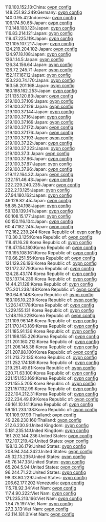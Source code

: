 119.100.152.13:China: [ovpn config](vpn/119_100_152_13.ovpn)  
148.251.92.249:Germany: [ovpn config](vpn/148_251_92_249.ovpn)  
140.0.95.42:Indonesia: [ovpn config](vpn/140_0_95_42.ovpn)  
106.174.50.65:Japan: [ovpn config](vpn/106_174_50_65.ovpn)  
113.148.103.123:Japan: [ovpn config](vpn/113_148_103_123.ovpn)  
116.83.214.121:Japan: [ovpn config](vpn/116_83_214_121.ovpn)  
119.47.225.119:Japan: [ovpn config](vpn/119_47_225_119.ovpn)  
121.105.107.217:Japan: [ovpn config](vpn/121_105_107_217.ovpn)  
124.219.204.102:Japan: [ovpn config](vpn/124_219_204_102.ovpn)  
124.97.18.108:Japan: [ovpn config](vpn/124_97_18_108.ovpn)  
126.1.14.5:Japan: [ovpn config](vpn/126_1_14_5.ovpn)  
126.34.156.64:Japan: [ovpn config](vpn/126_34_156_64.ovpn)  
126.72.245.71:Japan: [ovpn config](vpn/126_72_245_71.ovpn)  
152.117.167.12:Japan: [ovpn config](vpn/152_117_167_12.ovpn)  
153.220.74.170:Japan: [ovpn config](vpn/153_220_74_170.ovpn)  
163.58.201.168:Japan: [ovpn config](vpn/163_58_201_168.ovpn)  
180.198.162.253:Japan: [ovpn config](vpn/180_198_162_253.ovpn)  
211.135.120.83:Japan: [ovpn config](vpn/211_135_120_83.ovpn)  
219.100.37.109:Japan: [ovpn config](vpn/219_100_37_109.ovpn)  
219.100.37.129:Japan: [ovpn config](vpn/219_100_37_129.ovpn)  
219.100.37.144:Japan: [ovpn config](vpn/219_100_37_144.ovpn)  
219.100.37.16:Japan: [ovpn config](vpn/219_100_37_16.ovpn)  
219.100.37.169:Japan: [ovpn config](vpn/219_100_37_169.ovpn)  
219.100.37.172:Japan: [ovpn config](vpn/219_100_37_172.ovpn)  
219.100.37.176:Japan: [ovpn config](vpn/219_100_37_176.ovpn)  
219.100.37.193:Japan: [ovpn config](vpn/219_100_37_193.ovpn)  
219.100.37.22:Japan: [ovpn config](vpn/219_100_37_22.ovpn)  
219.100.37.223:Japan: [ovpn config](vpn/219_100_37_223.ovpn)  
219.100.37.3:Japan: [ovpn config](vpn/219_100_37_3.ovpn)  
219.100.37.86:Japan: [ovpn config](vpn/219_100_37_86.ovpn)  
219.100.37.87:Japan: [ovpn config](vpn/219_100_37_87.ovpn)  
219.100.37.96:Japan: [ovpn config](vpn/219_100_37_96.ovpn)  
219.112.164.32:Japan: [ovpn config](vpn/219_112_164_32.ovpn)  
222.151.46.43:Japan: [ovpn config](vpn/222_151_46_43.ovpn)  
222.229.240.235:Japan: [ovpn config](vpn/222_229_240_235.ovpn)  
222.2.13.125:Japan: [ovpn config](vpn/222_2_13_125.ovpn)  
27.94.180.162:Japan: [ovpn config](vpn/27_94_180_162.ovpn)  
49.129.82.45:Japan: [ovpn config](vpn/49_129_82_45.ovpn)  
58.85.24.198:Japan: [ovpn config](vpn/58_85_24_198.ovpn)  
59.138.139.141:Japan: [ovpn config](vpn/59_138_139_141.ovpn)  
60.108.15.177:Japan: [ovpn config](vpn/60_108_15_177.ovpn)  
60.150.116.104:Japan: [ovpn config](vpn/60_150_116_104.ovpn)  
60.47.182.245:Japan: [ovpn config](vpn/60_47_182_245.ovpn)  
112.162.239.244:Korea Republic of: [ovpn config](vpn/112_162_239_244.ovpn)  
113.30.3.125:Korea Republic of: [ovpn config](vpn/113_30_3_125.ovpn)  
118.41.16.26:Korea Republic of: [ovpn config](vpn/118_41_16_26.ovpn)  
118.47.154.180:Korea Republic of: [ovpn config](vpn/118_47_154_180.ovpn)  
119.195.108.161:Korea Republic of: [ovpn config](vpn/119_195_108_161.ovpn)  
119.66.251.55:Korea Republic of: [ovpn config](vpn/119_66_251_55.ovpn)  
121.129.26.196:Korea Republic of: [ovpn config](vpn/121_129_26_196.ovpn)  
121.172.37.79:Korea Republic of: [ovpn config](vpn/121_172_37_79.ovpn)  
124.28.43.174:Korea Republic of: [ovpn config](vpn/124_28_43_174.ovpn)  
125.137.14.239:Korea Republic of: [ovpn config](vpn/125_137_14_239.ovpn)  
14.44.21.128:Korea Republic of: [ovpn config](vpn/14_44_21_128.ovpn)  
175.201.238.148:Korea Republic of: [ovpn config](vpn/175_201_238_148.ovpn)  
180.64.6.148:Korea Republic of: [ovpn config](vpn/180_64_6_148.ovpn)  
183.106.10.239:Korea Republic of: [ovpn config](vpn/183_106_10_239.ovpn)  
1.226.147.178:Korea Republic of: [ovpn config](vpn/1_226_147_178.ovpn)  
1.229.155.131:Korea Republic of: [ovpn config](vpn/1_229_155_131.ovpn)  
1.248.116.229:Korea Republic of: [ovpn config](vpn/1_248_116_229.ovpn)  
211.109.96.148:Korea Republic of: [ovpn config](vpn/211_109_96_148.ovpn)  
211.170.143.189:Korea Republic of: [ovpn config](vpn/211_170_143_189.ovpn)  
211.185.91.136:Korea Republic of: [ovpn config](vpn/211_185_91_136.ovpn)  
211.198.155.226:Korea Republic of: [ovpn config](vpn/211_198_155_226.ovpn)  
211.201.160.212:Korea Republic of: [ovpn config](vpn/211_201_160_212.ovpn)  
211.206.145.38:Korea Republic of: [ovpn config](vpn/211_206_145_38.ovpn)  
211.207.88.100:Korea Republic of: [ovpn config](vpn/211_207_88_100.ovpn)  
211.213.72.135:Korea Republic of: [ovpn config](vpn/211_213_72_135.ovpn)  
211.252.174.189:Korea Republic of: [ovpn config](vpn/211_252_174_189.ovpn)  
219.251.49.61:Korea Republic of: [ovpn config](vpn/219_251_49_61.ovpn)  
220.71.63.100:Korea Republic of: [ovpn config](vpn/220_71_63_100.ovpn)  
221.151.153.169:Korea Republic of: [ovpn config](vpn/221_151_153_169.ovpn)  
221.155.5.205:Korea Republic of: [ovpn config](vpn/221_155_5_205.ovpn)  
221.157.132.99:Korea Republic of: [ovpn config](vpn/221_157_132_99.ovpn)  
222.104.212.31:Korea Republic of: [ovpn config](vpn/222_104_212_31.ovpn)  
222.234.49.69:Korea Republic of: [ovpn config](vpn/222_234_49_69.ovpn)  
49.161.10.141:Korea Republic of: [ovpn config](vpn/49_161_10_141.ovpn)  
59.151.233.138:Korea Republic of: [ovpn config](vpn/59_151_233_138.ovpn)  
101.109.97.99:Thailand: [ovpn config](vpn/101_109_97_99.ovpn)  
49.228.230.160:Thailand: [ovpn config](vpn/49_228_230_160.ovpn)  
212.6.230.9:United Kingdom: [ovpn config](vpn/212_6_230_9.ovpn)  
5.181.235.14:United Kingdom: [ovpn config](vpn/5_181_235_14.ovpn)  
161.202.144.236:United States: [ovpn config](vpn/161_202_144_236.ovpn)  
172.107.219.42:United States: [ovpn config](vpn/172_107_219_42.ovpn)  
198.13.36.179:United States: [ovpn config](vpn/198_13_36_179.ovpn)  
208.94.244.242:United States: [ovpn config](vpn/208_94_244_242.ovpn)  
45.32.13.235:United States: [ovpn config](vpn/45_32_13_235.ovpn)  
45.76.147.33:United States: [ovpn config](vpn/45_76_147_33.ovpn)  
65.204.5.94:United States: [ovpn config](vpn/65_204_5_94.ovpn)  
96.244.71.22:United States: [ovpn config](vpn/96_244_71_22.ovpn)  
98.33.80.229:United States: [ovpn config](vpn/98_33_80_229.ovpn)  
206.62.177.202:Venezuela: [ovpn config](vpn/206_62_177_202.ovpn)  
115.78.92.34:Viet Nam: [ovpn config](vpn/115_78_92_34.ovpn)  
117.4.90.222:Viet Nam: [ovpn config](vpn/117_4_90_222.ovpn)  
171.235.213.166:Viet Nam: [ovpn config](vpn/171_235_213_166.ovpn)  
1.54.75.197:Viet Nam: [ovpn config](vpn/1_54_75_197.ovpn)  
27.3.3.13:Viet Nam: [ovpn config](vpn/27_3_3_13.ovpn)  
42.114.181.0:Viet Nam: [ovpn config](vpn/42_114_181_0.ovpn)  
